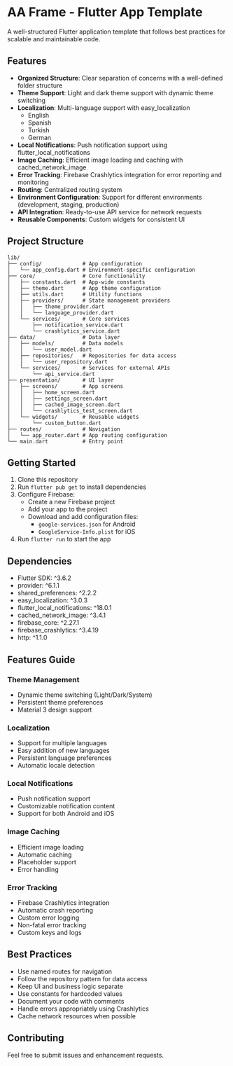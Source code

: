 # AA Frame - Flutter App Template

A well-structured Flutter application template that follows best practices for scalable and maintainable code.

## Features

- **Organized Structure**: Clear separation of concerns with a well-defined folder structure
- **Theme Support**: Light and dark theme support with dynamic theme switching
- **Localization**: Multi-language support with easy_localization
  - English
  - Spanish
  - Turkish
  - German
- **Local Notifications**: Push notification support using flutter_local_notifications
- **Image Caching**: Efficient image loading and caching with cached_network_image
- **Error Tracking**: Firebase Crashlytics integration for error reporting and monitoring
- **Routing**: Centralized routing system
- **Environment Configuration**: Support for different environments (development, staging, production)
- **API Integration**: Ready-to-use API service for network requests
- **Reusable Components**: Custom widgets for consistent UI

## Project Structure

```
lib/
├── config/             # App configuration
│   └── app_config.dart # Environment-specific configuration
├── core/               # Core functionality
│   ├── constants.dart  # App-wide constants
│   ├── theme.dart      # App theme configuration
│   ├── utils.dart      # Utility functions
│   ├── providers/      # State management providers
│   │   ├── theme_provider.dart
│   │   └── language_provider.dart
│   └── services/       # Core services
│       ├── notification_service.dart
│       └── crashlytics_service.dart
├── data/               # Data layer
│   ├── models/         # Data models
│   │   └── user_model.dart
│   ├── repositories/   # Repositories for data access
│   │   └── user_repository.dart
│   └── services/       # Services for external APIs
│       └── api_service.dart
├── presentation/       # UI layer
│   ├── screens/        # App screens
│   │   ├── home_screen.dart
│   │   ├── settings_screen.dart
│   │   ├── cached_image_screen.dart
│   │   └── crashlytics_test_screen.dart
│   └── widgets/        # Reusable widgets
│       └── custom_button.dart
├── routes/             # Navigation
│   └── app_router.dart # App routing configuration
└── main.dart           # Entry point
```

## Getting Started

1. Clone this repository
2. Run `flutter pub get` to install dependencies
3. Configure Firebase:
   - Create a new Firebase project
   - Add your app to the project
   - Download and add configuration files:
     - `google-services.json` for Android
     - `GoogleService-Info.plist` for iOS
4. Run `flutter run` to start the app

## Dependencies

- Flutter SDK: ^3.6.2
- provider: ^6.1.1
- shared_preferences: ^2.2.2
- easy_localization: ^3.0.3
- flutter_local_notifications: ^18.0.1
- cached_network_image: ^3.4.1
- firebase_core: ^2.27.1
- firebase_crashlytics: ^3.4.19
- http: ^1.1.0

## Features Guide

### Theme Management
- Dynamic theme switching (Light/Dark/System)
- Persistent theme preferences
- Material 3 design support

### Localization
- Support for multiple languages
- Easy addition of new languages
- Persistent language preferences
- Automatic locale detection

### Local Notifications
- Push notification support
- Customizable notification content
- Support for both Android and iOS

### Image Caching
- Efficient image loading
- Automatic caching
- Placeholder support
- Error handling

### Error Tracking
- Firebase Crashlytics integration
- Automatic crash reporting
- Custom error logging
- Non-fatal error tracking
- Custom keys and logs

## Best Practices

- Use named routes for navigation
- Follow the repository pattern for data access
- Keep UI and business logic separate
- Use constants for hardcoded values
- Document your code with comments
- Handle errors appropriately using Crashlytics
- Cache network resources when possible

## Contributing

Feel free to submit issues and enhancement requests.
